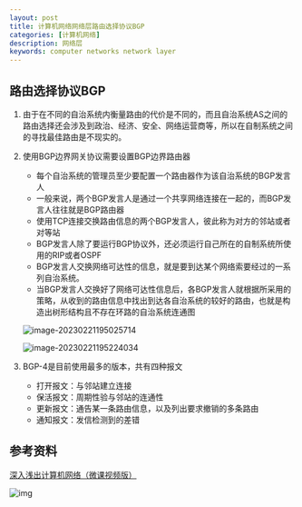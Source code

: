 ```yaml
---
layout: post
title: 计算机网络网络层路由选择协议BGP
categories: [计算机网络]
description: 网络层
keywords: computer networks network layer 
---
```


## 路由选择协议BGP

1. 由于在不同的自治系统内衡量路由的代价是不同的，而且自治系统AS之间的路由选择还会涉及到政治、经济、安全、网络运营商等，所以在自制系统之间的寻找最佳路由是不现实的。

2. 使用BGP边界网关协议需要设置BGP边界路由器

   + 每个自治系统的管理员至少要配置一个路由器作为该自治系统的BGP发言人
   + 一般来说，两个BGP发言人是通过一个共享网络连接在一起的，而BGP发言人往往就是BGP路由器
   + 使用TCP连接交换路由信息的两个BGP发言人，彼此称为对方的邻站或者对等站
   + BGP发言人除了要运行BGP协议外，还必须运行自己所在的自制系统所使用的RIP或者OSPF
   + BGP发言人交换网络可达性的信息，就是要到达某个网络索要经过的一系列自治系统。
   + 当BGP发言人交换好了网络可达性信息后，各BGP发言人就根据所采用的策略，从收到的路由信息中找出到达各自治系统的较好的路由，也就是构造出树形结构且不存在环路的自治系统连通图

   ![image-20230221195025714](https://wendaocsmaster.github.io/images/blog/image-20230221195025714.png)

   ![image-20230221195224034](https://wendaocsmaster.github.io/images/blog/image-20230221195224034.png)

3. BGP-4是目前使用最多的版本，共有四种报文

   + 打开报文：与邻站建立连接
   + 保活报文：周期性验与邻站的连通性
   + 更新报文：通告某一条路由信息，以及列出要求撤销的多条路由
   + 通知报文：发信检测到的差错

## 参考资料

[深入浅出计算机网络（微课视频版）](http://www.tup.tsinghua.edu.cn/booksCenter/book_09342101.html)

![img](https://wendaocsmaster.github.io/images/blog/093421-01.jpg)
